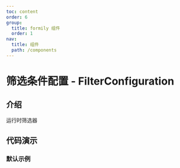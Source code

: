 ```yaml
---
toc: content
order: 6
group:
  title: formily 组件
  order: 1
nav:
  title: 组件
  path: /components
---
```


# 筛选条件配置 - FilterConfiguration

## 介绍

运行时筛选器

## 代码演示

### 默认示例

<code src="./demos/default.tsx"></code>

<API></API>
